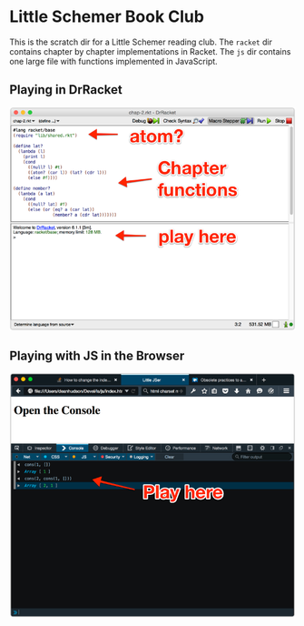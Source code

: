 # Little Schemer Book Club

This is the scratch dir for a Little Schemer reading club. The ```racket``` dir
contains chapter by chapter implementations in Racket. The ```js``` dir contains
one large file with functions implemented in JavaScript.

## Playing in DrRacket

![DrRacket Screen](img/DrRacket.png)

## Playing with JS in the Browser

![Browser Screen](img/Browser.png)